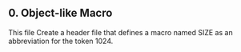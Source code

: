## 0. Object-like Macro
This file Create a header file that defines a macro named SIZE
as an abbreviation for the token 1024.
